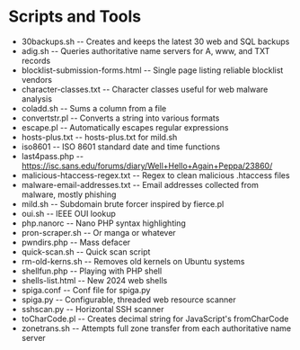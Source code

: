 # Scripts and Tools

- 30backups.sh -- Creates and keeps the latest 30 web and SQL backups
- adig.sh -- Queries authoritative name servers for A, www, and TXT records
- blocklist-submission-forms.html -- Single page listing reliable blocklist vendors
- character-classes.txt -- Character classes useful for web malware analysis
- coladd.sh -- Sums a column from a file
- convertstr.pl -- Converts a string into various formats
- escape.pl -- Automatically escapes regular expressions
- hosts-plus.txt -- hosts-plus.txt for mild.sh
- iso8601 -- ISO 8601 standard date and time functions
- last4pass.php -- https://isc.sans.edu/forums/diary/Well+Hello+Again+Peppa/23860/
- malicious-htaccess-regex.txt -- Regex to clean malicious .htaccess files
- malware-email-addresses.txt -- Email addresses collected from malware, mostly phishing
- mild.sh -- Subdomain brute forcer inspired by fierce.pl
- oui.sh -- IEEE OUI lookup
- php.nanorc -- Nano PHP syntax highlighting
- pron-scraper.sh -- Or manga or whatever
- pwndirs.php -- Mass defacer
- quick-scan.sh -- Quick scan script
- rm-old-kerns.sh -- Removes old kernels on Ubuntu systems
- shellfun.php -- Playing with PHP shell
- shells-list.html -- New 2024 web shells
- spiga.conf -- Conf file for spiga.py
- spiga.py -- Configurable, threaded web resource scanner
- sshscan.py -- Horizontal SSH scanner
- toCharCode.pl -- Creates decimal string for JavaScript's fromCharCode
- zonetrans.sh -- Attempts full zone transfer from each authoritative name server